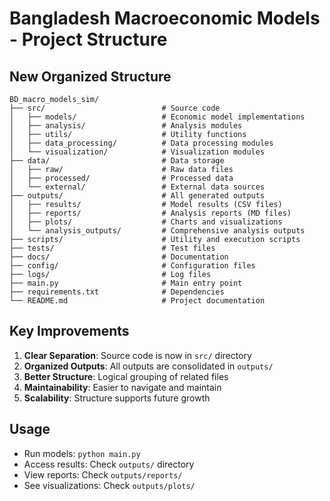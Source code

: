 
# Bangladesh Macroeconomic Models - Project Structure

## New Organized Structure

```
BD_macro_models_sim/
├── src/                          # Source code
│   ├── models/                   # Economic model implementations
│   ├── analysis/                 # Analysis modules
│   ├── utils/                    # Utility functions
│   ├── data_processing/          # Data processing modules
│   └── visualization/            # Visualization modules
├── data/                         # Data storage
│   ├── raw/                      # Raw data files
│   ├── processed/                # Processed data
│   └── external/                 # External data sources
├── outputs/                      # All generated outputs
│   ├── results/                  # Model results (CSV files)
│   ├── reports/                  # Analysis reports (MD files)
│   ├── plots/                    # Charts and visualizations
│   └── analysis_outputs/         # Comprehensive analysis outputs
├── scripts/                      # Utility and execution scripts
├── tests/                        # Test files
├── docs/                         # Documentation
├── config/                       # Configuration files
├── logs/                         # Log files
├── main.py                       # Main entry point
├── requirements.txt              # Dependencies
└── README.md                     # Project documentation
```

## Key Improvements

1. **Clear Separation**: Source code is now in `src/` directory
2. **Organized Outputs**: All outputs are consolidated in `outputs/`
3. **Better Structure**: Logical grouping of related files
4. **Maintainability**: Easier to navigate and maintain
5. **Scalability**: Structure supports future growth

## Usage

- Run models: `python main.py`
- Access results: Check `outputs/` directory
- View reports: Check `outputs/reports/`
- See visualizations: Check `outputs/plots/`
